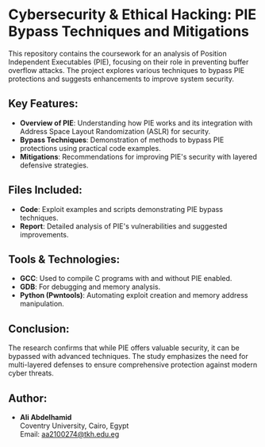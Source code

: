 # Cybersecurity & Ethical Hacking: PIE Bypass Techniques and Mitigations

This repository contains the coursework for an analysis of Position Independent Executables (PIE), focusing on their role in preventing buffer overflow attacks. The project explores various techniques to bypass PIE protections and suggests enhancements to improve system security.

## Key Features:
- **Overview of PIE**: Understanding how PIE works and its integration with Address Space Layout Randomization (ASLR) for security.
- **Bypass Techniques**: Demonstration of methods to bypass PIE protections using practical code examples.
- **Mitigations**: Recommendations for improving PIE's security with layered defensive strategies.

## Files Included:
- **Code**: Exploit examples and scripts demonstrating PIE bypass techniques.
- **Report**: Detailed analysis of PIE's vulnerabilities and suggested improvements.

## Tools & Technologies:
- **GCC**: Used to compile C programs with and without PIE enabled.
- **GDB**: For debugging and memory analysis.
- **Python (Pwntools)**: Automating exploit creation and memory address manipulation.

## Conclusion:
The research confirms that while PIE offers valuable security, it can be bypassed with advanced techniques. The study emphasizes the need for multi-layered defenses to ensure comprehensive protection against modern cyber threats.

## Author:
- **Ali Abdelhamid**  
  Coventry University, Cairo, Egypt  
  Email: aa2100274@tkh.edu.eg
